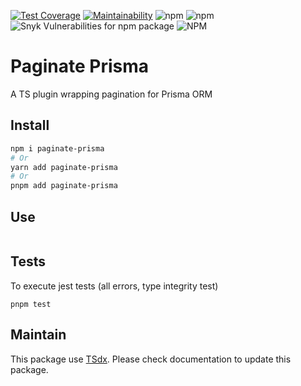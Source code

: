 [![Test Coverage](https://api.codeclimate.com/v1/badges/d47a13f51cd7b2e75029/test_coverage)](https://codeclimate.com/github/flexper/paginate-prisma/test_coverage)
[![Maintainability](https://api.codeclimate.com/v1/badges/d47a13f51cd7b2e75029/maintainability)](https://codeclimate.com/github/flexper/paginate-prisma/maintainability)
![npm](https://img.shields.io/npm/v/paginate-prisma) ![npm](https://img.shields.io/npm/dm/paginate-prisma) ![Snyk Vulnerabilities for npm package](https://img.shields.io/snyk/vulnerabilities/npm/paginate-prisma) ![NPM](https://img.shields.io/npm/l/paginate-prisma)
# Paginate Prisma

A TS plugin wrapping pagination for Prisma ORM

## Install

```sh
npm i paginate-prisma
# Or
yarn add paginate-prisma
# Or
pnpm add paginate-prisma
```

## Use

```typescript
```

## Tests

To execute jest tests (all errors, type integrity test)

```
pnpm test
```

## Maintain

This package use [TSdx](https://github.com/jaredpalmer/tsdx). Please check documentation to update this package.
